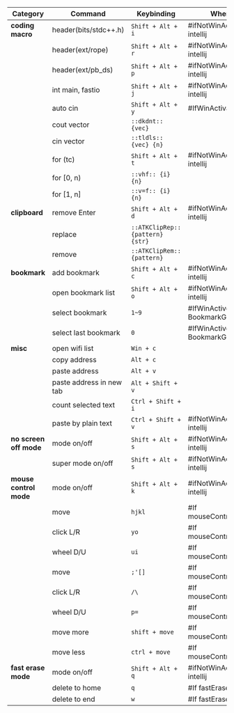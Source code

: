 | Category                 | Command                         | Keybinding                      | When                             |
|--------------------------|---------------------------------|---------------------------------|----------------------------------|
| **coding macro**         | header(bits/stdc++.h)           | `Shift + Alt + i`               | #ifNotWinActive intellij         |
|                          | header(ext/rope)                | `Shift + Alt + r`               | #ifNotWinActive intellij         |
|                          | header(ext/pb_ds)               | `Shift + Alt + p`               | #ifNotWinActive intellij         |
|                          | int main, fastio                | `Shift + Alt + j`               | #ifNotWinActive intellij         |
|                          | auto cin                        | `Shift + Alt + y`               | #IfWinActivate VSC               |
|                          | cout vector                     | `::dkdnt:: {vec}`               |                                  |
|                          | cin vector                      | `::tldls:: {vec} {n}`           |                                  |
|                          | for (tc)                        | `Shift + Alt + t`               | #ifNotWinActive intellij         |
|                          | for [0, n)                      | `::vhf:: {i} {n}`               |                                  |
|                          | for [1, n]                      | `::v=f:: {i} {n}`               |                                  |
| **clipboard**            | remove Enter                    | `Shift + Alt + d`               | #ifNotWinActive intellij         |
|                          | replace                         | `::ATKClipRep:: {pattern} {str}`|                                  |
|                          | remove                          | `::ATKClipRem:: {pattern}`      |                                  |
| **bookmark**             | add bookmark                    | `Shift + Alt + c`               | #ifNotWinActive intellij         |
|                          | open bookmark list              | `Shift + Alt + o`               | #ifNotWinActive intellij         |
|                          | select bookmark                 | `1~9`                           | #IfWinActive BookmarkGUI         |
|                          | select last bookmark            | `0`                             | #IfWinActive BookmarkGUI         |
| **misc**                 | open wifi list                  | `Win + c`                       |                                  |
|                          | copy address                    | `Alt + c`                       |                                  |
|                          | paste address                   | `Alt + v`                       |                                  |
|                          | paste address in new tab        | `Alt + Shift + v`               |                                  |
|                          | count selected text             | `Ctrl + Shift + i`              |                                  |
|                          | paste by plain text             | `Ctrl + Shift + v`              | #ifNotWinActive intellij         |
| **no screen off mode**   | mode on/off                     | `Shift + Alt + s`               | #ifNotWinActive intellij         |
|                          | super mode on/off               | `Shift + Alt + s`               | #ifNotWinActive intellij         |
| **mouse control mode**   | mode on/off                     | `Shift + Alt + k`               | #ifNotWinActive intellij         |
|                          | move                            | `hjkl`                          | #If mouseControlMode             |
|                          | click L/R                       | `yo`                            | #If mouseControlMode             |
|                          | wheel D/U                       | `ui`                            | #If mouseControlMode             |
|                          | move                            | `;'[]`                          | #If mouseControlMode             |
|                          | click L/R                       | `/\`                            | #If mouseControlMode             |
|                          | wheel D/U                       | `p=`                            | #If mouseControlMode             |
|                          | move more                       | `shift + move`                  | #If mouseControlMode             |
|                          | move less                       | `ctrl + move`                   | #If mouseControlMode             |
| **fast erase mode**      | mode on/off                     | `Shift + Alt + q`               | #ifNotWinActive intellij         |
|                          | delete to home                  | `q`                             | #If fastEraseMode                |
|                          | delete to end                   | `w`                             | #If fastEraseMode                |